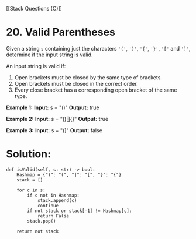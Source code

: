 [[Stack Questions (C)]]
# 20. Valid Parentheses
Given a string `s` containing just the characters `'('`, `')'`, `'{'`, `'}'`, `'['` and `']'`, determine if the input string is valid.

An input string is valid if:
1.  Open brackets must be closed by the same type of brackets.
2.  Open brackets must be closed in the correct order.
3.  Every close bracket has a corresponding open bracket of the same type.

**Example 1:**
**Input:** s = "()"
**Output:** true

**Example 2:**
**Input:** s = "()[]{}"
**Output:** true

**Example 3:**
**Input:** s = "(]"
**Output:** false

# Solution:
	def isValid(self, s: str) -> bool:
        Hashmap = {")": "(", "]": "[", "}": "{"}
        stack = []

        for c in s:
            if c not in Hashmap:
                stack.append(c)
                continue
            if not stack or stack[-1] != Hashmap[c]:
                return False
            stack.pop()

        return not stack